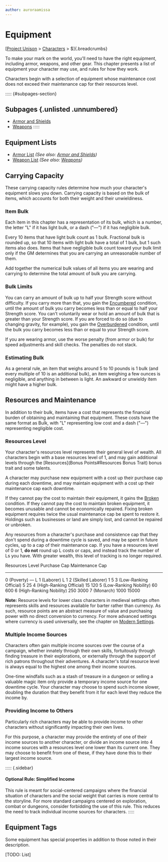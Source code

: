 ```yaml
---
author: auroraamissa
---
```


# Equipment
[[Project Unison]() > [Characters]() > $]{.breadcrumbs}

To make your mark on the world, you'll need to have the right equipment, including armor, weapons, and other gear. This chapter presents a list of equipment your character may use, and rules for how they work.

Characters begin with a selection of equipment whose maintenance cost does not exceed their maintenance cap for their resources level.


::::: {#subpages-section}
## Subpages {.unlisted .unnumbered}

* [Armor and Shields]()
* [Weapons]()
:::::

## Equipment Lists

* [Armor List]() *(See also: [Armor and Shields]())*
* [Weapon List]() *(See also: [Weapons]())*

## Carrying Capacity

These carrying capacity rules determine how much your character's equipment slows you down. Carrying capacity is based on the bulk of items, which accounts for both their weight and their unwieldiness.

### Item Bulk

Each item in this chapter has a representation of its bulk, which is a number, the letter "L" if it has light bulk, or a dash ("—") if it has negligible bulk.

Every 10 items that have light bulk count as 1 bulk. Fractional bulk is rounded up, so that 10 items with light bulk have a total of 1 bulk, but 1 such items also does. Items that have negligible bulk count toward your bulk limit only if the GM determines that you are carrying an unreasonable number of them.

Add together the numerical bulk values of all items you are wearing and carrying to determine the total amount of bulk you are carrying.

### Bulk Limits

You can carry an amount of bulk up to half your Strength score without difficulty. If you carry more than that, you gain the [Encumbered](Conditions#) condition, until the amount of bulk you carry becomes less than or equal to half your Strength score. You can't voluntarily wear or hold an amount of bulk that is greater than your Strength score. If you are forced to do so (due to changing gravity, for example), you gain the [Overburdened](Conditions#) condition, until the bulk you carry becomes less than or equal to your Strength score.

If you are wearing armor, use the worse penalty (from armor or bulk) for speed adjustments and skill checks. The penalties do not stack.

### Estimating Bulk

As a general rule, an item that weighs around 5 to 10 pounds is 1 bulk (and every multiple of 10 is an additional bulk), an item weighing a few ounces is negligible, and anything in between is light. An awkward or unwieldy item might have a higher bulk.

## Resources and Maintenance

In addition to their bulk, items have a cost that represents the financial burden of obtaining and maintaining that equipment. These costs have the same format as Bulk, with "L" representing low cost and a dash ("—") representing negligible cost.

### Resources Level

Your character's resources level represents their general level of wealth. All characters begin with a base resources level of 1, and may gain additional levels through the [Resources](Bonus Points#Resources Bonus Trait) bonus trait and some talents.

A character may purchase new equipment with a cost up their purchase cap during each downtime, and may maintain equipment with a cost up their maintenance cap each downtime.

If they cannot pay the cost to maintain their equipment, it gains the [Broken](Conditions#) condition. If they cannot pay the cost to maintain broken equipment, it becomes unusable and cannot be economically repaired. Fixing broken equipment requires twice the usual maintenance cap be spent to restore it. Holdings such as businesses or land are simply lost, and cannot be repaired or unbroken.

Any resources from a character's purchase and consistence cap that they don't spend during a downtime cycle is saved, and may be spent in future cycles, up to a cap of their maintenance cap. If you have a resources level of 0 or 1, **do not** round up L costs or caps, and instead track the number of Ls you have. With greater wealth, this level of tracking is no longer required.

Resources Level           Purchase Cap Maintenance Cap
------------------------- ------------ ---------------
0 (Poverty)               —            L
1 (Laborer)               L            1
2 (Skilled Laborer)       1            5
3 (Low-Ranking Official)  5            25
4 (High-Ranking Official) 15           120
5 (Low-Ranking Nobility)  60           600
6 (High-Ranking Nobility) 250          3000
7 (Monarch)               1000         15000

**Note:** Resource levels for lower class characters in medieval settings often represents skills and resources available for barter rather than currency. As such, resource points are an abstract measure of value and purchasing power with no direct conversion to currency. For more advanced settings where currency is used universally, see the chapter on [Modern Settings](#Resources).

### Multiple Income Sources

Characters often gain multiple income sources over the course of a campaign, whether innately through their own skills, fortuitously through finding treasure in their explorations, or externally through the support of rich patrons throughout their adventures. A character's total resource level is always equal to the highest one among their income sources.

One-time windfalls such as a stash of treasure in a dungeon or selling a valuable magic item only provide a temporary income source for one downtime cycle. Your character may choose to spend such income slower, doubling the duration that they benefit from it for each level they reduce the income by.

### Providing Income to Others

Particularly rich characters may be able to provide income to other characters without significantly impacting their own lives.

For this purpose, a character may provide the entirety of one of their income sources to another character, or divide an income source into 4 income sources with a resources level one lower than its current one. They may choose to benefit from one of these, if they have done this to their largest income source.

::::: {.sidebar}
#### Optional Rule: Simplified Income

This rule is meant for social-centered campaigns where the financial situation of characters and the social weight that carries is more central to the storyline. For more standard campaigns centered on exploration, combat or dungeons, consider forbidding the use of this rule. This reduces the need to track individual income sources for characters.
:::::

## Equipment Tags

Some equipment has special properties in addition to those noted in their description.

[TODO: List]